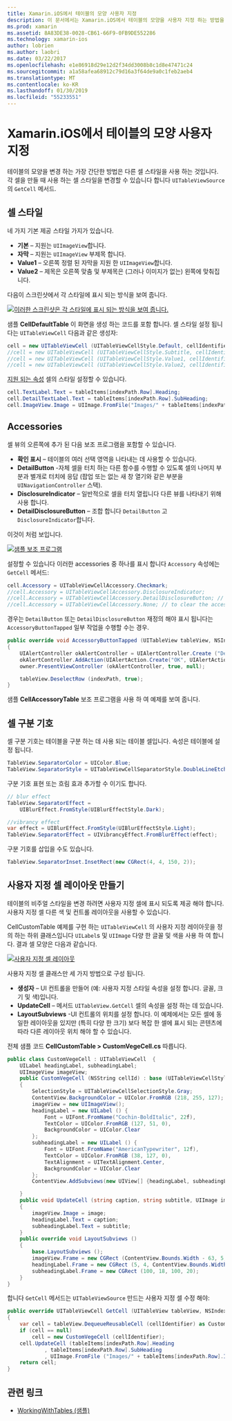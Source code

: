 ```yaml
---
title: Xamarin.iOS에서 테이블의 모양 사용자 지정
description: 이 문서에서는 Xamarin.iOS에서 테이블의 모양을 사용자 지정 하는 방법을 설명 합니다. 셀 스타일, accessories, 구분 기호 셀 및 사용자 지정 셀 레이아웃에 설명 합니다.
ms.prod: xamarin
ms.assetid: 8A83DE38-0028-CB61-66F9-0FB9DE552286
ms.technology: xamarin-ios
author: lobrien
ms.author: laobri
ms.date: 03/22/2017
ms.openlocfilehash: e1e86918d29e12d2f34dd3008b8c1d8e47471c24
ms.sourcegitcommit: a1a58afea68912c79d16a3f64de9a0c1feb2aeb4
ms.translationtype: MT
ms.contentlocale: ko-KR
ms.lasthandoff: 01/30/2019
ms.locfileid: "55233551"
---
```

# <a name="customizing-a-tables-appearance-in-xamarinios"></a>Xamarin.iOS에서 테이블의 모양 사용자 지정

테이블의 모양을 변경 하는 가장 간단한 방법은 다른 셀 스타일을 사용 하는 것입니다. 각 셀을 만들 때 사용 하는 셀 스타일을 변경할 수 있습니다 합니다 `UITableViewSource`의 `GetCell` 메서드.

## <a name="cell-styles"></a>셀 스타일

네 가지 기본 제공 스타일 가지가 있습니다.

-  **기본** – 지원는 `UIImageView`합니다.
-  **자막** – 지원는 `UIImageView` 부제목 합니다.
-  **Value1** – 오른쪽 정렬 된 자막을 지원 한 `UIImageView`합니다.
-  **Value2** – 제목은 오른쪽 맞춤 및 부제목은 (그러나 이미지가 없는) 왼쪽에 맞춰집니다.


다음이 스크린샷에서 각 스타일에 표시 되는 방식을 보여 줍니다.

 [![](customizing-table-appearance-images/image7.png "이러한 스크린샷은 각 스타일에 표시 되는 방식을 보여 줍니다.")](customizing-table-appearance-images/image7.png#lightbox)

샘플 **CellDefaultTable** 이 화면을 생성 하는 코드를 포함 합니다. 셀 스타일 설정 됩니다는 `UITableViewCell` 다음과 같은 생성자:

```csharp
cell = new UITableViewCell (UITableViewCellStyle.Default, cellIdentifier);
//cell = new UITableViewCell (UITableViewCellStyle.Subtitle, cellIdentifier);
//cell = new UITableViewCell (UITableViewCellStyle.Value1, cellIdentifier);
//cell = new UITableViewCell (UITableViewCellStyle.Value2, cellIdentifier);
```

[지원 되는 속성](xref:UIKit.UITableViewCell) 셀의 스타일 설정할 수 있습니다.

```csharp
cell.TextLabel.Text = tableItems[indexPath.Row].Heading;
cell.DetailTextLabel.Text = tableItems[indexPath.Row].SubHeading;
cell.ImageView.Image = UIImage.FromFile("Images/" + tableItems[indexPath.Row].ImageName); // don't use for Value2
```

## <a name="accessories"></a>Accessories

셀 뷰의 오른쪽에 추가 된 다음 보조 프로그램을 포함할 수 있습니다.

-   **확인 표시** – 테이블의 여러 선택 영역을 나타내는 데 사용할 수 있습니다.
-   **DetailButton** -자체 셀을 터치 하는 다른 함수를 수행할 수 있도록 셀의 나머지 부분과 별개로 터치에 응답 (팝업 또는 없는 새 창 열기와 같은 부분을 `UINavigationController` 스택).
-   **DisclosureIndicator** – 일반적으로 셀을 터치 열립니다 다른 뷰를 나타내기 위해 사용 합니다.
-   **DetailDisclosureButton** – 조합 합니다 `DetailButton` 고 `DisclosureIndicator`합니다.


이것이 처럼 보입니다.

 [![](customizing-table-appearance-images/image8.png "샘플 보조 프로그램")](customizing-table-appearance-images/image8.png#lightbox)

설정할 수 있습니다 이러한 accessories 중 하나를 표시 합니다 `Accessory` 속성에는 `GetCell` 메서드:

```csharp
cell.Accessory = UITableViewCellAccessory.Checkmark;
//cell.Accessory = UITableViewCellAccessory.DisclosureIndicator;
//cell.Accessory = UITableViewCellAccessory.DetailDisclosureButton; // implement AccessoryButtonTapped
//cell.Accessory = UITableViewCellAccessory.None; // to clear the accessory
```

경우는 `DetailButton` 또는 `DetailDisclosureButton` 재정의 해야 표시 됩니다는 `AccessoryButtonTapped` 일부 작업을 수행할 수는 경우.

```csharp
public override void AccessoryButtonTapped (UITableView tableView, NSIndexPath indexPath)
{
    UIAlertController okAlertController = UIAlertController.Create ("DetailDisclosureButton Touched", tableItems[indexPath.Row].Heading, UIAlertControllerStyle.Alert);
    okAlertController.AddAction(UIAlertAction.Create("OK", UIAlertActionStyle.Default, null));
    owner.PresentViewController (okAlertController, true, null);

    tableView.DeselectRow (indexPath, true);
}
```

샘플 **CellAccessoryTable** 보조 프로그램을 사용 하 여 예제를 보여 줍니다.

## <a name="cell-separators"></a>셀 구분 기호

셀 구분 기호는 테이블을 구분 하는 데 사용 되는 테이블 셀입니다. 속성은 테이블에 설정 됩니다.

```csharp
TableView.SeparatorColor = UIColor.Blue;
TableView.SeparatorStyle = UITableViewCellSeparatorStyle.DoubleLineEtched;
```

구분 기호 표현 또는 흐림 효과 추가할 수 이기도 합니다.

```csharp
// blur effect
TableView.SeparatorEffect =
    UIBlurEffect.FromStyle(UIBlurEffectStyle.Dark);

//vibrancy effect
var effect = UIBlurEffect.FromStyle(UIBlurEffectStyle.Light);
TableView.SeparatorEffect = UIVibrancyEffect.FromBlurEffect(effect);
```

구분 기호를 삽입을 수도 있습니다.

```csharp
TableView.SeparatorInset.InsetRect(new CGRect(4, 4, 150, 2));
```

## <a name="creating-custom-cell-layouts"></a>사용자 지정 셀 레이아웃 만들기

테이블의 비주얼 스타일을 변경 하려면 사용자 지정 셀에 표시 되도록 제공 해야 합니다. 사용자 지정 셀 다른 색 및 컨트롤 레이아웃을 사용할 수 있습니다.

CellCustomTable 예제를 구현 하는 `UITableViewCell` 의 사용자 지정 레이아웃을 정의 하는 하위 클래스입니다 `UILabel`s 및 `UIImage` 다양 한 글꼴 및 색을 사용 하 여 합니다. 결과 셀 모양은 다음과 같습니다.

 [![](customizing-table-appearance-images/image9.png "사용자 지정 셀 레이아웃")](customizing-table-appearance-images/image9.png#lightbox)

사용자 지정 셀 클래스만 세 가지 방법으로 구성 됩니다.

-   **생성자** – UI 컨트롤을 만들어 (예: 사용자 지정 스타일 속성을 설정 합니다. 글꼴, 크기 및 색)입니다.
-   **UpdateCell** – 메서드 `UITableView.GetCell` 셀의 속성을 설정 하는 데 있습니다.
-   **LayoutSubviews** -UI 컨트롤의 위치를 설정 합니다. 이 예제에서는 모든 셀에 동일한 레이아웃을 있지만 (특히 다양 한 크기) 보다 복잡 한 셀에 표시 되는 콘텐츠에 따라 다른 레이아웃 위치 해야 할 수 있습니다.


전체 샘플 코드 **CellCustomTable > CustomVegeCell.cs** 따릅니다.

```csharp
public class CustomVegeCell : UITableViewCell  {
    UILabel headingLabel, subheadingLabel;
    UIImageView imageView;
    public CustomVegeCell (NSString cellId) : base (UITableViewCellStyle.Default, cellId)
    {
        SelectionStyle = UITableViewCellSelectionStyle.Gray;
        ContentView.BackgroundColor = UIColor.FromRGB (218, 255, 127);
        imageView = new UIImageView();
        headingLabel = new UILabel () {
            Font = UIFont.FromName("Cochin-BoldItalic", 22f),
            TextColor = UIColor.FromRGB (127, 51, 0),
            BackgroundColor = UIColor.Clear
        };
        subheadingLabel = new UILabel () {
            Font = UIFont.FromName("AmericanTypewriter", 12f),
            TextColor = UIColor.FromRGB (38, 127, 0),
            TextAlignment = UITextAlignment.Center,
            BackgroundColor = UIColor.Clear
        };
        ContentView.AddSubviews(new UIView[] {headingLabel, subheadingLabel, imageView});

    }
    public void UpdateCell (string caption, string subtitle, UIImage image)
    {
        imageView.Image = image;
        headingLabel.Text = caption;
        subheadingLabel.Text = subtitle;
    }
    public override void LayoutSubviews ()
    {
        base.LayoutSubviews ();
        imageView.Frame = new CGRect (ContentView.Bounds.Width - 63, 5, 33, 33);
        headingLabel.Frame = new CGRect (5, 4, ContentView.Bounds.Width - 63, 25);
        subheadingLabel.Frame = new CGRect (100, 18, 100, 20);
    }
}
```

합니다 `GetCell` 메서드는 `UITableViewSource` 만드는 사용자 지정 셀 수정 해야:

```csharp
public override UITableViewCell GetCell (UITableView tableView, NSIndexPath indexPath)
{
    var cell = tableView.DequeueReusableCell (cellIdentifier) as CustomVegeCell;
    if (cell == null)
        cell = new CustomVegeCell (cellIdentifier);
    cell.UpdateCell (tableItems[indexPath.Row].Heading
            , tableItems[indexPath.Row].SubHeading
            , UIImage.FromFile ("Images/" + tableItems[indexPath.Row].ImageName) );
    return cell;
}
```



## <a name="related-links"></a>관련 링크

- [WorkingWithTables (샘플)](https://developer.xamarin.com/samples/monotouch/WorkingWithTables)
